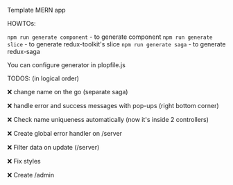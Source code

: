 Template MERN app

HOWTOs:

```npm run generate component``` - to generate component
```npm run generate slice``` - to generate redux-toolkit's slice
```npm run generate saga``` - to generate redux-saga

You can configure generator in plopfile.js


TODOS: (in logical order)


❌ change name on the go (separate saga)

❌ handle error and success messages with pop-ups (right bottom corner)

❌ Check name uniqueness automatically (now it's inside 2 controllers)

❌ Create global error handler on /server

❌ Filter data on update (/server)

❌ Fix styles

❌ Create /admin


